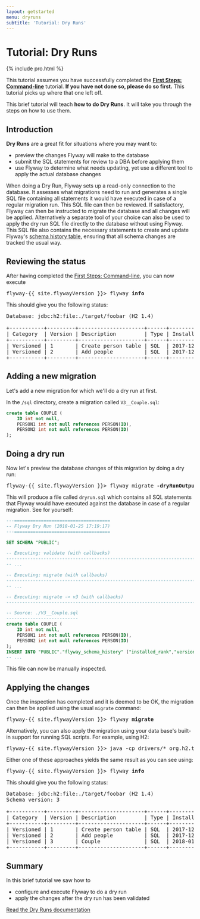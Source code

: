 ```yaml
---
layout: getstarted
menu: dryruns
subtitle: 'Tutorial: Dry Runs'
---
```

# Tutorial: Dry Runs
{% include pro.html %}

This tutorial assumes you have successfully completed the [**First Steps: Command-line**](/getstarted/firststeps/commandline)
tutorial. **If you have not done so, please do so first.** This tutorial picks up where that one left off.

This brief tutorial will teach **how to do Dry Runs**. It will take you through the
steps on how to use them.

## Introduction

**Dry Runs** are a great fit for situations where you may want to:
- preview the changes Flyway will make to the database
- submit the SQL statements for review to a DBA before applying them
- use Flyway to determine what needs updating, yet use a different tool to apply the actual database changes

When doing a Dry Run, Flyway sets up a read-only connection to the database. It assesses what migrations need to run and
generates a single SQL file containing all statements it would have executed in case of a regular migration
run. This SQL file can then be reviewed. If satisfactory, Flyway can then be instructed to migrate the database and
all changes will be applied. Alternatively a separate tool of your choice can also be used to apply the dry run SQL file
directly to the database without using Flyway. This SQL file also contains the necessary statements to create and update Flyway's
[schema history table](/documentation/migrations#schema-history-table), ensuring that all schema changes are tracked the usual way.  

## Reviewing the status

After having completed the [First Steps: Command-line](/getstarted/firststeps/commandline), you can now execute

<pre class="console"><span>flyway-{{ site.flywayVersion }}&gt;</span> flyway <strong>info</strong></pre>

This should give you the following status:

<pre class="console">Database: jdbc:h2:file:./target/foobar (H2 1.4)

+-----------+---------+---------------------+------+---------------------+---------+
| Category  | Version | Description         | Type | Installed On        | State   |
+-----------+---------+---------------------+------+---------------------+---------+
| Versioned | 1       | Create person table | SQL  | 2017-12-22 15:26:39 | Success |
| Versioned | 2       | Add people          | SQL  | 2017-12-22 15:28:17 | Success |
+-----------+---------+---------------------+------+---------------------+---------+</pre>

## Adding a new migration

Let's add a new migration for which we'll do a dry run at first.

In the `/sql` directory, create a migration called `V3__Couple.sql`:

```sql
create table COUPLE (
    ID int not null,
    PERSON1 int not null references PERSON(ID), 
    PERSON2 int not null references PERSON(ID) 
);
```

## Doing a dry run

Now let's preview the database changes of this migration by doing a dry run:

<pre class="console"><span>flyway-{{ site.flywayVersion }}&gt;</span> flyway migrate <strong>-dryRunOutput=dryrun.sql</strong></pre>

This will produce a file called `dryrun.sql` which contains all SQL statements that Flyway would have executed against
the database in case of a regular migration. See for yourself: 

```sql
---====================================
-- Flyway Dry Run (2018-01-25 17:19:17)
---====================================

SET SCHEMA "PUBLIC";

-- Executing: validate (with callbacks)
------------------------------------------------------------------------------------------
-- ...

-- Executing: migrate (with callbacks)
------------------------------------------------------------------------------------------
-- ...

-- Executing: migrate -> v3 (with callbacks)
------------------------------------------------------------------------------------------

-- Source: ./V3__Couple.sql
---------------------------
create table COUPLE (
    ID int not null,
    PERSON1 int not null references PERSON(ID), 
    PERSON2 int not null references PERSON(ID) 
);
INSERT INTO "PUBLIC"."flyway_schema_history" ("installed_rank","version","description","type","script","checksum","installed_by","execution_time","success") VALUES (2, '3', 'Couple', 'SQL', 'V3__Couple.sql', -722651034, 'SA', 0, 1);
-- ...
```

This file can now be manually inspected.
 
## Applying the changes
 
Once the inspection has completed and it is deemed to be OK, the migration can then be applied
using the usual `migrate` command:

<pre class="console"><span>flyway-{{ site.flywayVersion }}&gt;</span> flyway <strong>migrate</strong></pre>

Alternatively, you can also apply the migration using your data base's built-in support for running SQL scripts. For example, using H2:

<pre class="console"><span>flyway-{{ site.flywayVersion }}&gt;</span> java -cp drivers/* org.h2.tools.RunScript -url jdbc:h2:file:./foobardb -script <strong>dryrun.sql</strong></pre>

Either one of these approaches yields the same result as you can see using:

<pre class="console"><span>flyway-{{ site.flywayVersion }}&gt;</span> flyway <strong>info</strong></pre>

This should give you the following status:

<pre class="console">Database: jdbc:h2:file:./target/foobar (H2 1.4)
Schema version: 3

+-----------+---------+---------------------+------+---------------------+---------+----------+
| Category  | Version | Description         | Type | Installed On        | State   | Undoable |
+-----------+---------+---------------------+------+---------------------+---------+----------+
| Versioned | 1       | Create person table | SQL  | 2017-12-22 15:26:39 | Success | No       |
| Versioned | 2       | Add people          | SQL  | 2017-12-22 15:28:17 | Success | No       |
| Versioned | 3       | Couple              | SQL  | 2018-01-25 17:57:13 | Success | No       |
+-----------+---------+---------------------+------+---------------------+---------+----------+</pre>

## Summary

In this brief tutorial we saw how to
- configure and execute Flyway to do a dry run
- apply the changes after the dry run has been validated

<p class="next-steps">
    <a class="btn btn-primary" href="/documentation/dryruns">Read the Dry Runs documentation <i class="fa fa-arrow-right"></i></a>
</p>
